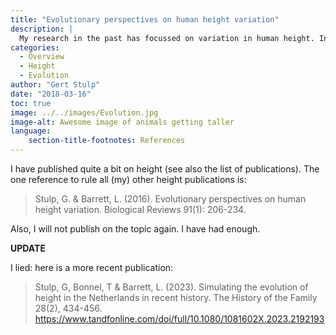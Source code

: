 ```yaml
---
title: "Evolutionary perspectives on human height variation"
description: |
  My research in the past has focussed on variation in human height. In particular, how evolutionary processes have been and are shaping variation in stature. I tried to address questions like: Why is there such variation across countries in height? Why are women on average shorter than man? In what ways does height play a role in mate choice and competition? Does natural selection act on height in contemporary populations? Why are the Dutch so tall? Why am I so tall?
categories:
  - Overview
  - Height
  - Evolution
author: "Gert Stulp"
date: "2018-03-16"
toc: true
image: ../../images/Evolution.jpg
image-alt: Awesome image of animals getting taller
language: 
    section-title-footnotes: References
---
```


I have published quite a bit on height (see also the list of publications). The one reference to rule all (my) other height publications is:

> Stulp, G. & Barrett, L. (2016). Evolutionary perspectives on human height variation. Biological Reviews 91(1): 206-234.

Also, I will not publish on the topic again. I have had enough. 

**UPDATE**

I lied: here is a more recent publication: 

> Stulp, G, Bonnel, T & Barrett, L. (2023). Simulating the evolution of height in the Netherlands in recent history. The History of the Family 28(2), 434-456. https://www.tandfonline.com/doi/full/10.1080/1081602X.2023.2192193